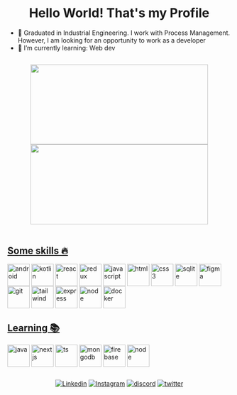 ## <h1 align="center">Hello World! That's my Profile</h2>

- 🚀 Graduated in Industrial Engineering. I work with Process Management. However, I am looking for an opportunity to work as a developer
- 🌱 I’m currently learning: Web dev



##

<div align="center" >  
<a href="https://github.com/valtercfjunior">
<img  height="180em" width="400em" src="https://github-readme-stats.vercel.app/api?username=valtercfjunior&show_icons=true&theme=nightowl"/>
<img  height="180em" width="400em" src="https://github-readme-stats.vercel.app/api/top-langs/?username=valtercfjunior&layout=compact&theme=nightowl"/>
</div>
  <br>
  
## Some skills 🔥
  

<div style="display: inline-block">

<img align="center" height="50em" src="https://cdn.jsdelivr.net/gh/devicons/devicon/icons/android/android-original.svg" alt="android">  
<img align="center" height="50em" src="https://cdn.jsdelivr.net/gh/devicons/devicon/icons/kotlin/kotlin-original.svg" alt="kotlin">  
<img align="center" height="50em" src="https://cdn.jsdelivr.net/gh/devicons/devicon/icons/react/react-original.svg" alt="react">  
<img align="center" height="50em" src="https://cdn.jsdelivr.net/gh/devicons/devicon/icons/redux/redux-original.svg" alt="redux">
<img align="center" height="50em" src="https://cdn.jsdelivr.net/gh/devicons/devicon/icons/javascript/javascript-original.svg" alt="javascript">
<img align="center" height="50em" src="https://cdn.jsdelivr.net/gh/devicons/devicon/icons/html5/html5-original.svg" alt="html">
<img align="center" height="50em" src="https://cdn.jsdelivr.net/gh/devicons/devicon/icons/css3/css3-original.svg" alt="css3">
<img align="center" height="50em" src="https://cdn.jsdelivr.net/gh/devicons/devicon/icons/sqlite/sqlite-original.svg" alt="sqlite">    
<img align="center" height="50em" src="https://cdn.jsdelivr.net/gh/devicons/devicon/icons/figma/figma-original.svg" alt="figma">
<img align="center" height="50em" src="https://cdn.jsdelivr.net/gh/devicons/devicon/icons/git/git-original.svg" alt="git">
<img align="center" height="50em" src="https://cdn.jsdelivr.net/gh/devicons/devicon/icons/tailwindcss/tailwindcss-plain.svg" alt="tailwind">
<img align="center" height="50em" src="https://cdn.jsdelivr.net/gh/devicons/devicon/icons/express/express-original.svg" alt="express">
<img align="center" height="50em" src="https://cdn.jsdelivr.net/gh/devicons/devicon/icons/nodejs/nodejs-original.svg" alt="node">
<img align="center" height="50em" src="https://cdn.jsdelivr.net/gh/devicons/devicon/icons/docker/docker-original.svg" alt="docker">
  

           
          
</div>
  <br>

## Learning 📚
  

<div style="display: inline-block">
  
  <img align="center" height="50em" src="https://cdn.jsdelivr.net/gh/devicons/devicon/icons/java/java-original.svg" alt="java">
  <img align="center" height="50em" src="https://cdn.jsdelivr.net/gh/devicons/devicon/icons/nextjs/nextjs-original-wordmark.svg" alt="nextjs">
  <img align="center" height="50em" src="https://cdn.jsdelivr.net/gh/devicons/devicon/icons/typescript/typescript-original.svg" alt="ts">
  <img align="center" height="50em" src="https://cdn.jsdelivr.net/gh/devicons/devicon/icons/mongodb/mongodb-original.svg" alt="mongodb">
  <img align="center" height="50em" src="https://cdn.jsdelivr.net/gh/devicons/devicon/icons/firebase/firebase-plain.svg" alt="firebase">
  <img align="center" height="50em" src="https://cdn.jsdelivr.net/gh/devicons/devicon/icons/nodejs/nodejs-original.svg" alt="node">
</div>
  <br>
  
  
##  
  
  <div align="center">
<a href="https://www.linkedin.com/in/valter-junior-655370139/" target="_blank"><img src="https://img.shields.io/badge/LinkedIn-0077B5?style=for-the-badge&logo=linkedin&logoColor=white" alt="Linkedin"></a>
<a href="https://www.instagram.com/valterj/" target="_blank"><img src="https://img.shields.io/badge/Instagram-E4405F?style=for-the-badge&logo=instagram&logoColor=white" alt="Instagram"></a>
<a href="discordapp.com/users/valterjunior#0149" target="_blank"><img src="https://img.shields.io/badge/Discord-7289DA?style=for-the-badge&logo=discord&logoColor=white" alt="discord"></a>
<a href="https://twitter.com/valtercfjunior" target="_blank"><img src="https://img.shields.io/badge/Twitter-1DA1F2?style=for-the-badge&logo=twitter&logoColor=white" alt="twitter"></a>
</div>
  
  
  

  

